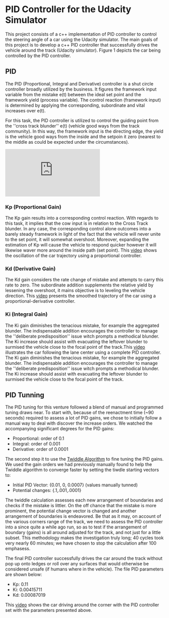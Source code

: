 # PID Controller for the Udacity Simulator

This project consists of a c++ implementation of PID controller to control the steering angle of a car using the Udacity simulator. The main goals of this project is to develop a c++ PID controller that successfully drives the vehicle around the track (Udacity simulator). Figure 1 depicts the car being controlled by the PID controller. 


## PID 

The PID (Proportional, Integral and Derivative) controller is a shut circle controller broadly utilized by the business. It figures the framework input variable from the mistake e(t) between the ideal set point and the framework yield (process variable). The control reaction (framework input) is determined by applying the corresponding, subordinate and vital increases over e(t). 

For this task, the PID controller is utilized to control the guiding point from the ''cross track blunder'' e(t) (vehicle good ways from the track community). In this way, the framework input is the directing edge, the yield is the vehicle good ways from the inside and the setpoin it zero (nearest to the middle as could be expected under the circumstances).

![equation](http://latex.codecogs.com/gif.latex?%5Calpha%20%3D%20-K_pe%28t%29%20-K_d%5Cfrac%7Bde%28t%29%7D%7Bdt%7D%20-%20K_i%5Csum%20e%28t%29)

### Kp (Proportional Gain)

The Kp gain results into a corresponding control reaction. With regards to this task, it implies that the cow input is in relation to the Cross Track blunder. In any case, the corresponding control alone outcomes into a barely steady framework in light of the fact that the vehicle will never unite to the set point, it will somewhat overshoot. Moreover, expanding the estimation of Kp will cause the vehicle to respond quicker however it will likewise waver more around the inside path (set point). This [video](https://youtu.be/ZL0ugIRzb34) shows the oscillation of the car trajectory using a proportional controller. 

### Kd (Derivative Gain)

The Kd gain considers the rate change of mistake and attempts to carry this rate to zero. The subordinate addition supplements the relative yield by lessening the overshoot, it mains objective is to leveling the vehicle direction. This [video](https://youtu.be/s39sRH-E5jc) presents the smoothed trajectory of the car using a proportional-derivative controller. 


### Ki (Integral Gain)

The Ki gain diminishes the tenacious mistake, for example the aggregated blunder. The indispensable addition encourages the controller to manage the ''deliberate predisposition'' issue witch prompts a methodical blunder. The Ki increase should assist with evacuating the leftover blunder to surmised the vehicle close to the focal point of the track.This [video](https://youtu.be/-K5XIo5vCzM) illustrates the car following the lane center using a complete PID controller. The Ki gain diminishes the tenacious mistake, for example the aggregated blunder. The indispensable addition encourages the controller to manage the ''deliberate predisposition'' issue witch prompts a methodical blunder. The Ki increase should assist with evacuating the leftover blunder to surmised the vehicle close to the focal point of the track.

## PID Tunning

The PID tuning for this venture followed a blend of manual and programmed tuning draws near. To start with, because of the reenactment time (~90 seconds) required to assess a lot of PID gains, we chose to initially follow a manual way to deal with discover the increase orders. We watched the accompanying significant degrees for the PID gains:

* Proportional: order of 0.1
* Integral: order of 0.001
* Derivative: order of 0.0001


The second step it to use the [Twiddle Algorithm](https://martin-thoma.com/twiddle/) to fine tuning the PID gains. We used the gain orders we had previously manually found to help the Twiddle algorithm to converge faster by setting the tiwdle starting vectors to: 

* Initial PID Vector: {0.01, 0, 0.0007} (values manually tunned)
* Potential changes: {.1,.001,.0001}

The twiddle calculation assesses each new arrangement of boundaries and checks if the mistake is littler. On the off chance that the mistake is more prominent, the potential change vector is changed and another arrangement of boundaries is endeavored. Be that as it may, on account of the various corners range of the track, we need to assess the PID controller into a since quite a while ago run, so as to test if the arrangement of boundary (gains) is all around adjusted for the track, and not just for a little subset. This methodology makes the investigation truly long; 40 cycles took very nearly 60 minutes; we have chosen to stop the calculation after 100 emphasess.

The final PID controller successfully drives the car around the track without pop up onto ledges or roll over any surfaces that would otherwise be considered unsafe (if humans where in the vehicle). The file PID parameters are shown below:

* Kp: 0.11
* Ki: 0.00415711
* Kd: 0.00087019

This [video](https://youtu.be/OoGZPebVSMg) shows the car driving around the corner with the PID controller set with the parameters presented above. 

